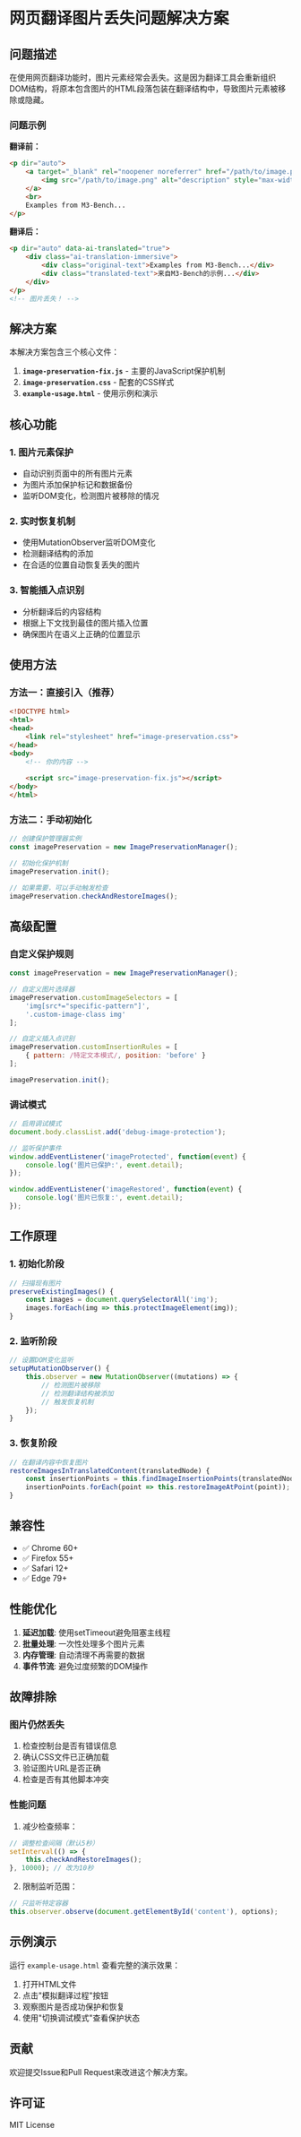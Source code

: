 # 网页翻译图片丢失问题解决方案

## 问题描述

在使用网页翻译功能时，图片元素经常会丢失。这是因为翻译工具会重新组织DOM结构，将原本包含图片的HTML段落包装在翻译结构中，导致图片元素被移除或隐藏。

### 问题示例

**翻译前：**
```html
<p dir="auto">
    <a target="_blank" rel="noopener noreferrer" href="/path/to/image.png">
        <img src="/path/to/image.png" alt="description" style="max-width: 100%;">
    </a>
    <br>
    Examples from M3-Bench...
</p>
```

**翻译后：**
```html
<p dir="auto" data-ai-translated="true">
    <div class="ai-translation-immersive">
        <div class="original-text">Examples from M3-Bench...</div>
        <div class="translated-text">来自M3-Bench的示例...</div>
    </div>
</p>
<!-- 图片丢失！ -->
```

## 解决方案

本解决方案包含三个核心文件：

1. **`image-preservation-fix.js`** - 主要的JavaScript保护机制
2. **`image-preservation.css`** - 配套的CSS样式
3. **`example-usage.html`** - 使用示例和演示

## 核心功能

### 1. 图片元素保护
- 自动识别页面中的所有图片元素
- 为图片添加保护标记和数据备份
- 监听DOM变化，检测图片被移除的情况

### 2. 实时恢复机制
- 使用MutationObserver监听DOM变化
- 检测翻译结构的添加
- 在合适的位置自动恢复丢失的图片

### 3. 智能插入点识别
- 分析翻译后的内容结构
- 根据上下文找到最佳的图片插入位置
- 确保图片在语义上正确的位置显示

## 使用方法

### 方法一：直接引入（推荐）

```html
<!DOCTYPE html>
<html>
<head>
    <link rel="stylesheet" href="image-preservation.css">
</head>
<body>
    <!-- 你的内容 -->
    
    <script src="image-preservation-fix.js"></script>
</body>
</html>
```

### 方法二：手动初始化

```javascript
// 创建保护管理器实例
const imagePreservation = new ImagePreservationManager();

// 初始化保护机制
imagePreservation.init();

// 如果需要，可以手动触发检查
imagePreservation.checkAndRestoreImages();
```

## 高级配置

### 自定义保护规则

```javascript
const imagePreservation = new ImagePreservationManager();

// 自定义图片选择器
imagePreservation.customImageSelectors = [
    'img[src*="specific-pattern"]',
    '.custom-image-class img'
];

// 自定义插入点识别
imagePreservation.customInsertionRules = [
    { pattern: /特定文本模式/, position: 'before' }
];

imagePreservation.init();
```

### 调试模式

```javascript
// 启用调试模式
document.body.classList.add('debug-image-protection');

// 监听保护事件
window.addEventListener('imageProtected', function(event) {
    console.log('图片已保护:', event.detail);
});

window.addEventListener('imageRestored', function(event) {
    console.log('图片已恢复:', event.detail);
});
```

## 工作原理

### 1. 初始化阶段
```javascript
// 扫描现有图片
preserveExistingImages() {
    const images = document.querySelectorAll('img');
    images.forEach(img => this.protectImageElement(img));
}
```

### 2. 监听阶段
```javascript
// 设置DOM变化监听
setupMutationObserver() {
    this.observer = new MutationObserver((mutations) => {
        // 检测图片被移除
        // 检测翻译结构被添加
        // 触发恢复机制
    });
}
```

### 3. 恢复阶段
```javascript
// 在翻译内容中恢复图片
restoreImagesInTranslatedContent(translatedNode) {
    const insertionPoints = this.findImageInsertionPoints(translatedNode);
    insertionPoints.forEach(point => this.restoreImageAtPoint(point));
}
```

## 兼容性

- ✅ Chrome 60+
- ✅ Firefox 55+
- ✅ Safari 12+
- ✅ Edge 79+

## 性能优化

1. **延迟加载**: 使用setTimeout避免阻塞主线程
2. **批量处理**: 一次性处理多个图片元素
3. **内存管理**: 自动清理不再需要的数据
4. **事件节流**: 避免过度频繁的DOM操作

## 故障排除

### 图片仍然丢失

1. 检查控制台是否有错误信息
2. 确认CSS文件已正确加载
3. 验证图片URL是否正确
4. 检查是否有其他脚本冲突

### 性能问题

1. 减少检查频率：
```javascript
// 调整检查间隔（默认5秒）
setInterval(() => {
    this.checkAndRestoreImages();
}, 10000); // 改为10秒
```

2. 限制监听范围：
```javascript
// 只监听特定容器
this.observer.observe(document.getElementById('content'), options);
```

## 示例演示

运行 `example-usage.html` 查看完整的演示效果：

1. 打开HTML文件
2. 点击"模拟翻译过程"按钮
3. 观察图片是否成功保护和恢复
4. 使用"切换调试模式"查看保护状态

## 贡献

欢迎提交Issue和Pull Request来改进这个解决方案。

## 许可证

MIT License